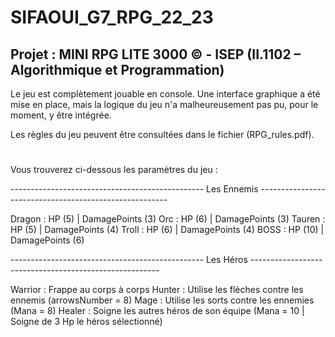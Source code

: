 # SIFAOUI_G7_RPG_22_23

## Projet : MINI RPG LITE 3000 © - ISEP (II.1102 – Algorithmique et Programmation)


Le jeu est complètement jouable en console.
Une interface graphique a été mise en place, mais la logique du jeu n'a malheureusement pas pu, pour le moment, y être intégrée.

Les règles du jeu peuvent être consultées dans le fichier (RPG_rules.pdf).

#
#
Vous trouverez ci-dessous les paramètres du jeu : 



------------------------------------------------ Les Ennemis -------------------------------------------------------

Dragon : HP (5) | DamagePoints (3)
Orc : HP (6) | DamagePoints (3)
Tauren : HP (5) | DamagePoints (4)
Troll : HP (6) | DamagePoints (4)
BOSS : HP (10) | DamagePoints (6)



------------------------------------------------ Les Héros -------------------------------------------------------

Warrior : Frappe au corps à corps
Hunter : Utilise les flèches contre les ennemis (arrowsNumber = 8)
Mage : Utilise les sorts contre les ennemies (Mana = 8)
Healer : Soigne les autres héros de son équipe (Mana = 10 | Soigne de 3 Hp le héros sélectionné)
